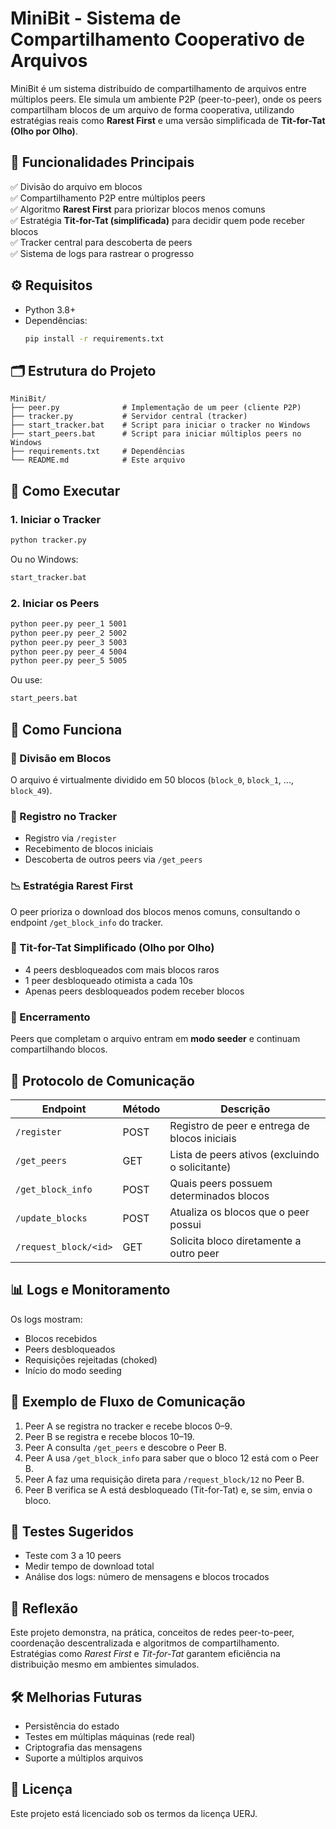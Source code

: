 
# MiniBit - Sistema de Compartilhamento Cooperativo de Arquivos

MiniBit é um sistema distribuído de compartilhamento de arquivos entre múltiplos peers. Ele simula um ambiente P2P (peer-to-peer), onde os peers compartilham blocos de um arquivo de forma cooperativa, utilizando estratégias reais como **Rarest First** e uma versão simplificada de **Tit-for-Tat (Olho por Olho)**.

## 📌 Funcionalidades Principais

✅ Divisão do arquivo em blocos  
✅ Compartilhamento P2P entre múltiplos peers  
✅ Algoritmo **Rarest First** para priorizar blocos menos comuns  
✅ Estratégia **Tit-for-Tat (simplificada)** para decidir quem pode receber blocos  
✅ Tracker central para descoberta de peers  
✅ Sistema de logs para rastrear o progresso

## ⚙️ Requisitos

- Python 3.8+
- Dependências:  
  ```bash
  pip install -r requirements.txt
  ```

## 🗂️ Estrutura do Projeto

```
MiniBit/
├── peer.py              # Implementação de um peer (cliente P2P)
├── tracker.py           # Servidor central (tracker)
├── start_tracker.bat    # Script para iniciar o tracker no Windows
├── start_peers.bat      # Script para iniciar múltiplos peers no Windows
├── requirements.txt     # Dependências
└── README.md            # Este arquivo
```

## 🚀 Como Executar

### 1. Iniciar o Tracker
```bash
python tracker.py
```
Ou no Windows:
```bat
start_tracker.bat
```

### 2. Iniciar os Peers
```bash
python peer.py peer_1 5001
python peer.py peer_2 5002
python peer.py peer_3 5003
python peer.py peer_4 5004
python peer.py peer_5 5005
```
Ou use:
```bat
start_peers.bat
```

## 🔄 Como Funciona

### 📁 Divisão em Blocos
O arquivo é virtualmente dividido em 50 blocos (`block_0`, `block_1`, ..., `block_49`).

### 📡 Registro no Tracker
- Registro via `/register`
- Recebimento de blocos iniciais
- Descoberta de outros peers via `/get_peers`

### 📉 Estratégia Rarest First
O peer prioriza o download dos blocos menos comuns, consultando o endpoint `/get_block_info` do tracker.

### 🔁 Tit-for-Tat Simplificado (Olho por Olho)
- 4 peers desbloqueados com mais blocos raros
- 1 peer desbloqueado otimista a cada 10s
- Apenas peers desbloqueados podem receber blocos

### 🧩 Encerramento
Peers que completam o arquivo entram em **modo seeder** e continuam compartilhando blocos.

## 💬 Protocolo de Comunicação

| Endpoint               | Método | Descrição                                            |
|------------------------|--------|------------------------------------------------------|
| `/register`            | POST   | Registro de peer e entrega de blocos iniciais       |
| `/get_peers`           | GET    | Lista de peers ativos (excluindo o solicitante)     |
| `/get_block_info`      | POST   | Quais peers possuem determinados blocos             |
| `/update_blocks`       | POST   | Atualiza os blocos que o peer possui                |
| `/request_block/<id>`  | GET    | Solicita bloco diretamente a outro peer             |

## 📊 Logs e Monitoramento

Os logs mostram:
- Blocos recebidos
- Peers desbloqueados
- Requisições rejeitadas (choked)
- Início do modo seeding

## 🔄 Exemplo de Fluxo de Comunicação

1. Peer A se registra no tracker e recebe blocos 0–9.
2. Peer B se registra e recebe blocos 10–19.
3. Peer A consulta `/get_peers` e descobre o Peer B.
4. Peer A usa `/get_block_info` para saber que o bloco 12 está com o Peer B.
5. Peer A faz uma requisição direta para `/request_block/12` no Peer B.
6. Peer B verifica se A está desbloqueado (Tit-for-Tat) e, se sim, envia o bloco.

## 🧪 Testes Sugeridos

- Teste com 3 a 10 peers
- Medir tempo de download total
- Análise dos logs: número de mensagens e blocos trocados

## 🧠 Reflexão

Este projeto demonstra, na prática, conceitos de redes peer-to-peer, coordenação descentralizada e algoritmos de compartilhamento. Estratégias como *Rarest First* e *Tit-for-Tat* garantem eficiência na distribuição mesmo em ambientes simulados.

## 🛠️ Melhorias Futuras

- Persistência do estado
- Testes em múltiplas máquinas (rede real)
- Criptografia das mensagens
- Suporte a múltiplos arquivos


## 📄 Licença

Este projeto está licenciado sob os termos da licença UERJ.
